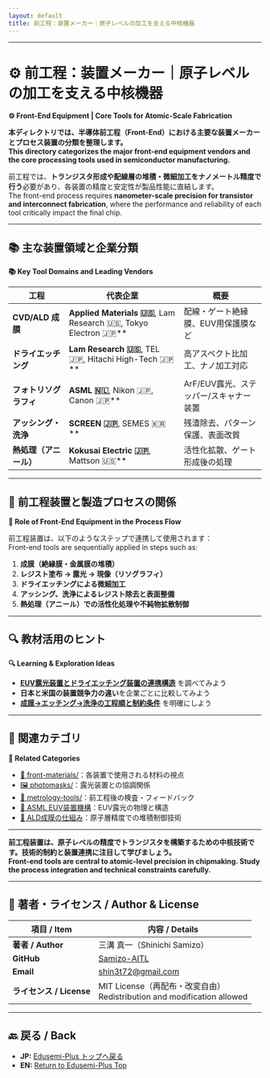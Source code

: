 ```yaml
---
layout: default
title: 前工程：装置メーカー｜原子レベルの加工を支える中核機器  
---
```


---

# ⚙️ 前工程：装置メーカー｜原子レベルの加工を支える中核機器  
**⚙️ Front-End Equipment | Core Tools for Atomic-Scale Fabrication**

**本ディレクトリでは、半導体前工程（Front-End）における主要な装置メーカーとプロセス装置の分類を整理します。**  
**This directory categorizes the major front-end equipment vendors and the core processing tools used in semiconductor manufacturing.**

前工程では、**トランジスタ形成や配線層の堆積・微細加工をナノメートル精度で行う**必要があり、各装置の精度と安定性が製品性能に直結します。  
The front-end process requires **nanometer-scale precision for transistor and interconnect fabrication**, where the performance and reliability of each tool critically impact the final chip.

---

## 📚 主な装置領域と企業分類  
**📚 Key Tool Domains and Leading Vendors**

| 工程 | 代表企業 | 概要 |
|------|----------|------|
| **CVD/ALD 成膜** | **Applied Materials 🇺🇸**, Lam Research 🇺🇸, Tokyo Electron 🇯🇵** | 配線・ゲート絶縁膜、EUV用保護膜など |
| **ドライエッチング** | **Lam Research 🇺🇸**, TEL 🇯🇵, Hitachi High-Tech 🇯🇵** | 高アスペクト比加工、ナノ加工対応 |
| **フォトリソグラフィ** | **ASML 🇳🇱**, Nikon 🇯🇵, Canon 🇯🇵** | ArF/EUV露光、ステッパー/スキャナー装置 |
| **アッシング・洗浄** | **SCREEN 🇯🇵**, SEMES 🇰🇷** | 残渣除去、パターン保護、表面改質 |
| **熱処理（アニール）** | **Kokusai Electric 🇯🇵**, Mattson 🇺🇸** | 活性化拡散、ゲート形成後の処理

---

## 🧩 前工程装置と製造プロセスの関係  
**🧩 Role of Front-End Equipment in the Process Flow**

前工程装置は、以下のようなステップで連携して使用されます：  
Front-end tools are sequentially applied in steps such as:

1. **成膜（絶縁膜・金属膜の堆積）**  
2. **レジスト塗布 → 露光 → 現像（リソグラフィ）**  
3. **ドライエッチングによる微細加工**  
4. **アッシング、洗浄によるレジスト除去と表面整備**  
5. **熱処理（アニール）での活性化処理や不純物拡散制御**

---

## 🔍 教材活用のヒント  
**🔍 Learning & Exploration Ideas**

- **[EUV露光装置とドライエッチング装置の連携構造](./asml_euv_mechanism.md)** を調べてみよう  
- **日本と米国の装置競争力の違い**を企業ごとに比較してみよう  
- **[成膜→エッチング→洗浄の工程順と制約条件](./ald_mechanism.md)** を明確にしよう  

---

## 📎 関連カテゴリ  
**📎 Related Categories**

- [🧪 front-materials/](../front-materials/)：各装置で使用される材料の視点  
- [🖼️ photomasks/](../photomasks/)：露光装置との協調関係  
- [🔬 metrology-tools/](../metrology-tools/)：前工程後の検査・フィードバック  
- [🔭 ASML EUV装置機構](./asml_euv_mechanism.md)：EUV露光の物理と構造  
- [🧪 ALD成膜の仕組み](./ald_mechanism.md)：原子層精度での堆積制御技術

---

**前工程装置は、原子レベルの精度でトランジスタを構築するための中核技術です。技術的制約と装置連携に注目して学びましょう。**  
**Front-end tools are central to atomic-level precision in chipmaking. Study the process integration and technical constraints carefully.**

---

## 👤 **著者・ライセンス / Author & License**

| **項目 / Item** | **内容 / Details** |
|-----------------|--------------------|
| **著者 / Author** | 三溝 真一（Shinichi Samizo） |
| **GitHub** | [Samizo-AITL](https://github.com/Samizo-AITL) |
| **Email** | [shin3t72@gmail.com](mailto:shin3t72@gmail.com) |
| **ライセンス / License** | MIT License（再配布・改変自由）<br>Redistribution and modification allowed |

---

## 🔙 戻る / Back
- **JP:** [Edusemi-Plus トップへ戻る](https://samizo-aitl.github.io/Edusemi-Plus/index.html)  
- **EN:** [Return to Edusemi-Plus Top](https://samizo-aitl.github.io/Edusemi-Plus/index.html)

